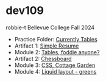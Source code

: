 # dev109
robbie-t
Bellevue College Fall 2024<br>
<UL>
<li>Practice Folder: <a href="https://robbiet-bc.github.io/dev109/m02/Practice/index.html">Currently Tables</a></li>
<li>Artifact 1: <a href="https://robbiet-bc.github.io/dev109/a1/index.html">Simple Resume</a></li>
<li>Module 2: <a href="https://robbiet-bc.github.io/dev109/m02/index.html">Tables, foddie anyone?</a></li>
<li>Artifact 2: <a href="https://robbiet-bc.github.io/dev109/a2/index.html">Chessboard</a></li>
<li>Module 3: <a href="https://robbiet-bc.github.io/dev109/m03/index.html">CSS, Cottage Garden</a></li>
<li>Module 4: <a href="https://robbiet-bc.github.io/dev109/m04/index.html">Liquid layout - greens</a></li>
</UL>
